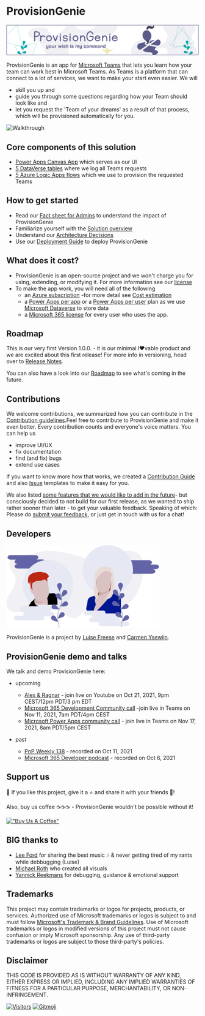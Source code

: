 # ProvisionGenie

![Genie Header image](/Docs/docs/media/index/Genie_Header.png)

ProvisionGenie is an app for [Microsoft Teams](https://www.microsoft.com/microsoft-teams/group-chat-software) that lets you learn how your team can work best in Microsoft Teams. As Teams is a platform that can connect to a lot of services, we want to make your start even easier. We will

- skill you up and
- guide you through some questions regarding how your Team should look like and
- let you request the 'Team of your dreams' as a result of that process, which will be provisioned automatically for you.

![Walkthrough](/Docs/docs/media/index/walkthrough.gif)

## Core components of this solution

- [Power Apps Canvas App](/Docs/docs/corecomponents/canvasapp.md) which serves as our UI
- [5 DataVerse tables](/Docs/docs/corecomponents/logicapps.md#solution-overview) where we log all Teams requests
- [5 Azure Logic Apps flows](/Docs/docs/corecomponents/logicapps.md) which we use to provision the requested Teams

## How to get started

- Read our [Fact sheet for Admins](/Docs/docs/adminfactsheet.md) to understand the impact of ProvisionGenie
- Familiarize yourself with the [Solution overview](/Docs/docs/corecomponents/logicapps.md#solution-overview)
- Understand our [Architecture Decisions](/Docs/docs/ArchitectureDecisions.md)
- Use our [Deployment Guide](/Docs/docs/deploymentguide/index.md) to deploy ProvisionGenie

## What does it cost?

- ProvisionGenie is an open-source project and we won't charge you for using, extending, or modifying it. For more information see our [license](https://github.com/ProvisionGenie/ProvisionGenie/blob/main/LICENSE.md)
- To make the app work, you will need all of the following
  - an [Azure subscription](https://azure.microsoft.com/) -for more detail see [Cost estimation](/Docs/docs/costestimation.md)
  - a [Power Apps per app](https://powerapps.microsoft.com/pricing/) or a [Power Apps per user](https://powerapps.microsoft.com/pricing/) plan as we use [Microsoft Dataverse](https://powerplatform.microsoft.com/dataverse/) to store data
  - a [Microsoft 365 license](https://www.microsoft.com/microsoft-365/business/compare-all-microsoft-365-business-products) for every user who uses the app.

## Roadmap

This is our very first Version 1.0.0. - it is our minimal l♥vable product and we are excited about this first release! For more info in versioning, head over to [Release Notes](/Docs/docs/about/releasenotes.md).

You can also have a look into our [Roadmap](/Docs/docs/about/roadmap.md) to see what's coming in the future.

## Contributions

We welcome contributions, we summarized how you can contribute in the [Contribution guidelines](https://github.com/ProvisionGenie/ProvisionGenie/blob/main/CONTRIBUTING.md).Feel free to contribute to ProvisionGenie and make it even better. Every contribution counts and everyone's voice matters. You can help us

- improve UI/UX
- fix documentation
- find (and fix) bugs
- extend use cases

If you want to know more how that works, we created a [Contribution Guide](https://github.com/ProvisionGenie/ProvisionGenie/blob/main/CONTRIBUTING.md) and also [Issue](https://github.com/ProvisionGenie/ProvisionGenie/issues/new/choose) templates to make it easy for you.

We also listed [some features that we would like to add in the future](https://github.com/ProvisionGenie/ProvisionGenie/issues)- but consciously decided to not build for our first release, as we wanted to ship rather sooner than later - to get your valuable feedback. Speaking of which: Please do [submit your feedback](https://github.com/ProvisionGenie/ProvisionGenie/issues/new?assignees=&labels=&template=feedback.md&title=), or just get in touch with us for a chat!

## Developers

<img width="400" alt="Carmen and Luise" src="/Docs/docs/media/index/Carmen_Luise.png">

ProvisionGenie is a project by [Luise Freese](https://m365princess.com) and [Carmen Ysewijn](https://digipersonal.com/).

## ProvisionGenie demo and talks

We talk and demo ProvisionGenie here:

- upcoming

  - [Alex & Ragnar](https://www.youtube.com/watch?v=PPcmIAHA3kg) - join live on Youtube on Oct 21, 2021, 9pm CEST/12pm PDT/3 pm EDT
  - [Microsoft 365 Development Community call](https://teams.microsoft.com/dl/launcher/launcher.html?url=%2F_%23%2Fl%2Fmeetup-join%2F19%3Ameeting_YzgzNTJiY2UtNDM5Yy00M2ZhLThiZjUtY2I4YzUzZWJhZDRj%40thread.v2%2F0%3Fcontext%3D%257b%2522Tid%2522%253a%252272f988bf-86f1-41af-91ab-2d7cd011db47%2522%252c%2522Oid%2522%253a%2522c020fb57-b23c-429c-b737-f11fd0105f30%2522%257d%26anon%3Dtrue&type=meetup-join&deeplinkId=02983e9b-e09b-496b-8615-1cd472acbe00&directDl=true&msLaunch=true&enableMobilePage=true&suppressPrompt=true) -join live in Teams on Nov 11, 2021, 7am PDT/4pm CEST
  - [Microsoft Power Apps community call](https://teams.microsoft.com/dl/launcher/launcher.html?url=%2F_%23%2Fl%2Fmeetup-join%2F19%3Ameeting_ZGE5ZTY5MTktOWZlYy00ZjAyLWFiNDQtZTg3NzdlYjhhMTFj%40thread.v2%2F0%3Fcontext%3D%257b%2522Tid%2522%253a%252272f988bf-86f1-41af-91ab-2d7cd011db47%2522%252c%2522Oid%2522%253a%2522540c9970-5177-4f5d-b068-f68c512988fa%2522%257d%26anon%3Dtrue&type=meetup-join&deeplinkId=1438e6f8-adbb-4f81-8791-1152d57e72fa&directDl=true&msLaunch=true&enableMobilePage=true&suppressPrompt=true) - join live in Teams on Nov 17, 2021, 8am PDT/5pm CEST

- past
  - [PnP Weekly 138](https://www.youtube.com/watch?v=tFg1NJ_O7ag) - recorded on Oct 11, 2021
  - [Microsoft 365 Developer podcast](https://www.m365devpodcast.com/e/building-a-solution-with-low-code-tools-with-carmen-ysewijn-and-luise-freese/) - recorded on Oct 6, 2021

## Support us

💖 If you like this project, give it a ⭐ and share it with your friends 🙏!

Also, buy us coffee ☕☕☕ - ProvisionGenie wouldn't be possible without it!

[!["Buy Us A Coffee"](https://www.buymeacoffee.com/assets/img/custom_images/orange_img.png)](https://www.buymeacoffee.com/mG3ghJC)

## BIG thanks to

- [Lee Ford](https://twitter.com/lee_ford) for sharing the best music 🎶 & never getting tired of my rants while debbugging (Luise)
- [Michael Roth](https://twitter.com/MichaelRoth42) who created all visuals
- [Yannick Reekmans](https://twitter.com/YannickReekmans) for debugging, guidance & emotional support

## Trademarks

This project may contain trademarks or logos for projects, products, or services. Authorized use of Microsoft trademarks or logos is subject to and must follow [Microsoft's Trademark & Brand Guidelines](https://www.microsoft.com/legal/intellectualproperty/trademarks). Use of Microsoft trademarks or logos in modified versions of this project must not cause confusion or imply Microsoft sponsorship. Any use of third-party trademarks or logos are subject to those third-party's policies.

## Disclaimer

THIS CODE IS PROVIDED AS IS WITHOUT WARRANTY OF ANY KIND, EITHER EXPRESS OR IMPLIED, INCLUDING ANY IMPLIED WARRANTIES OF FITNESS FOR A PARTICULAR PURPOSE, MERCHANTABILITY, OR NON-INFRINGEMENT.

[![Visitors](https://api.visitorbadge.io/api/combined?path=https%3A%2F%2Fgithub.com%2Fprovisiongenie%2Fprovisiongenie&label=Genie-Fans&countColor=%236264a7&style=flat-square)](https://visitorbadge.io/status?path=https%3A%2F%2Fgithub.com%2Fprovisiongenie%2Fprovisiongenie) <a href="https://gitmoji.dev">
<img src="https://img.shields.io/badge/gitmoji-%20😜%20😍-FFDD67.svg?style=flat-square" alt="Gitmoji">
</a>
